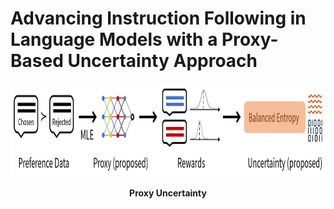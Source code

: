 # Advancing Instruction Following in Language Models with a Proxy-Based Uncertainty Approach


<p align='center'>
<img src="./figure/proxy_concept.png"  width="800" height="150" center-align="true">
<div align="center"><b>Proxy Uncertainty</b></div>
</p>
